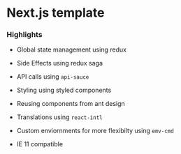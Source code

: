 # Next.js template


### Highlights

- Global state management using redux
    
- Side Effects using redux saga
    
- API calls using `api-sauce`
    
- Styling using styled components
    
- Reusing components from ant design
    
- Translations using `react-intl`
    
- Custom enviornments for more flexibilty using `emv-cmd`
    
- IE 11 compatible
